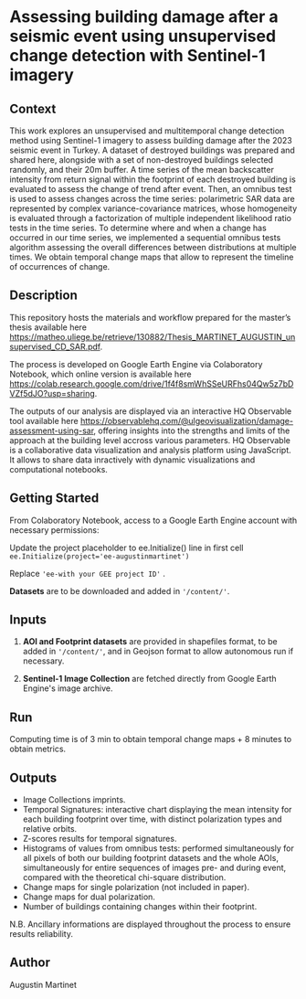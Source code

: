 # Assessing building damage after a seismic event using unsupervised change detection with Sentinel-1 imagery

## Context
This work explores an unsupervised and multitemporal change detection method using Sentinel-1 imagery to assess building damage after the 2023 seismic event in Turkey. A dataset of destroyed buildings was prepared and shared here, alongside with a set of non-destroyed buildings selected randomly, and their 20m buffer. A time series of the mean backscatter intensity from return signal within the footprint of each destroyed building is evaluated to assess the change of trend after event. Then, an omnibus test is used to assess changes across the time series: polarimetric SAR data are represented by complex variance-covariance matrices, whose homogeneity is evaluated through a factorization of multiple independent likelihood ratio tests in the time series. To determine where and when a change has occurred in our time series, we implemented a sequential omnibus tests algorithm assessing the overall differences between distributions at multiple times. We obtain temporal change maps that allow to represent the timeline of occurrences of change.

## Description
This repository hosts the materials and workflow prepared for the master’s thesis available here https://matheo.uliege.be/retrieve/130882/Thesis_MARTINET_AUGUSTIN_unsupervised_CD_SAR.pdf. 

The process is developed on Google Earth Engine via Colaboratory Notebook, which online version is available here https://colab.research.google.com/drive/1f4f8smWhSSeURFhs04Qw5z7bDVZf5dJO?usp=sharing.

The outputs of our analysis are displayed via an interactive HQ Observable tool available here https://observablehq.com/@ulgeovisualization/damage-assessment-using-sar, offering insights into the strengths and limits of the approach at the building level accross various parameters. HQ Observable is a collaborative data visualization and analysis platform using JavaScript. It allows to share data inractively with dynamic visualizations and computational notebooks.


## Getting Started

From Colaboratory Notebook, access to a Google Earth Engine account with necessary permissions:

Update the project placeholder to ee.Initialize() line in first cell 
`ee.Initialize(project='ee-augustinmartinet')`

Replace `'ee-with your GEE project ID'` .

**Datasets** are to be downloaded and added in `'/content/'`.


## Inputs

1. **AOI and Footprint datasets** are provided in shapefiles format, to be added in `'/content/'`, and in Geojson format to allow autonomous run if necessary.

2. **Sentinel-1 Image Collection** are fetched directly from Google Earth Engine's image archive.


## Run

Computing time is of 3 min to obtain temporal change maps + 8 minutes to obtain metrics. 


## Outputs
- Image Collections imprints.
- Temporal Signatures: interactive chart displaying the mean intensity for each building footprint over time, with distinct polarization types and relative orbits.
- Z-scores results for temporal signatures.
- Histograms of values from omnibus tests: performed simultaneously for all pixels of both our building footprint datasets and the whole AOIs, simultaneously for entire sequences of images pre- and during event, compared with the theoretical chi-square distribution.
- Change maps for single polarization (not included in paper).
- Change maps for dual polarization.
- Number of buildings containing changes within their footprint.

N.B. Ancillary informations are displayed throughout the process to ensure results reliability.


## Author
Augustin Martinet
